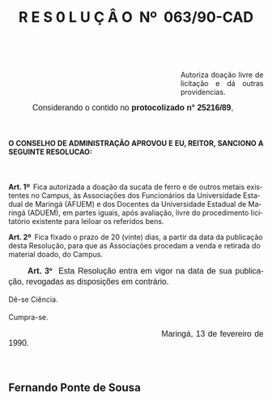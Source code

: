 <body lang=PT-BR style='tab-interval:35.45pt'>

<div class=Section1>

<h1><![if !supportEmptyParas]>&nbsp;<![endif]><o:p></o:p></h1>

<h1><![if !supportEmptyParas]>&nbsp;<![endif]><o:p></o:p></h1>

<h1 align=center style='margin-left:0cm;text-align:center'>R E S 0 L U Ç Â
O<span style="mso-spacerun: yes">  </span>Nº<span style="mso-spacerun: yes"> 
</span>063/90-CAD</h1>

<p class=MsoNormal align=center style='text-align:center'><span
style='font-size:12.0pt;mso-bidi-font-size:10.0pt;font-family:Arial'><![if !supportEmptyParas]>&nbsp;<![endif]><o:p></o:p></span></p>

<p class=MsoNormal align=center style='margin-top:14.4pt;text-align:center'><span
style='font-size:12.0pt;mso-bidi-font-size:10.0pt;font-family:Arial'><![if !supportEmptyParas]>&nbsp;<![endif]><o:p></o:p></span></p>

<p class=MsoBodyTextIndent style='margin-left:9.0cm;text-align:justify'>Autoriza
doação livre de licitação e dá outras providencias.</p>

<p class=MsoNormal style='text-align:justify;text-indent:35.45pt'><span
style='font-size:12.0pt;mso-bidi-font-size:10.0pt;font-family:Arial'>Considerando
o contido no <b>protocolizado n° 25216/89</b>,<o:p></o:p></span></p>

<p class=MsoNormal style='line-height:18.0pt'><span style='font-size:12.0pt;
mso-bidi-font-size:10.0pt;font-family:Arial'><![if !supportEmptyParas]>&nbsp;<![endif]><o:p></o:p></span></p>

<p class=MsoBodyTextIndent2 style='text-align:justify;tab-stops:35.45pt'><b>O
CONSELHO DE ADMINISTRAÇÃO APROVOU E EU, REITOR, SANCIONO A SEGUINTE RESOLUCAO:<o:p></o:p></b></p>

<p class=MsoNormal style='line-height:18.0pt'><span style='font-size:12.0pt;
mso-bidi-font-size:10.0pt;font-family:Arial'><![if !supportEmptyParas]>&nbsp;<![endif]><o:p></o:p></span></p>

<p class=MsoBodyTextIndent3><b>Art. 1º<span style="mso-spacerun: yes">  </span></b>Fica
autorizada a doação da sucata de ferro e de outros metais existentes no Campus,
às Associações dos Funcionários da Universidade Estadual de Maringá (AFUEM) e
dos Docentes da Universidade Estadual de Maringá (ADUEM), em partes iguais,
após avaliação, ­livre do procedimento licitatório existente para leiloar os
referidos bens.</p>

<p class=MsoBodyTextIndent3><b>­Art. 2º<span style="mso-spacerun: yes"> 
</span></b>Fica fixado o prazo de 20 (vinte) dias, a partir da data da
publicação desta Resolução, para que as Associações procedam a venda e retirada
do material doado, do Campus.</p>

<p class=MsoNormal style='text-align:justify;text-indent:1.0cm;line-height:
150%'><b><span style='font-size:12.0pt;mso-bidi-font-size:10.0pt;font-family:
Arial'>Art. 3º<span style="mso-spacerun: yes">  </span></span></b><span
style='font-size:12.0pt;mso-bidi-font-size:10.0pt;font-family:Arial'>Esta
Resolução entra em vigor na data de sua publicação, revogadas as disposições em
contrário.<o:p></o:p></span></p>

<p class=MsoBodyTextIndent2 style='line-height:150%;tab-stops:35.45pt'>Dê-se
Ciência.</p>

<p class=MsoBodyTextIndent2 style='line-height:150%;tab-stops:35.45pt'>Cumpra-se.</p>

<p class=MsoNormal style='margin-bottom:14.4pt;text-align:justify;text-indent:
8.0cm'><span style='font-size:12.0pt;mso-bidi-font-size:10.0pt;font-family:
Arial'>Maringá, 13 de fevereiro de 1990.<o:p></o:p></span></p>

<p class=MsoNormal style='margin-bottom:14.4pt;text-align:justify;text-indent:
8.0cm'><span style='font-size:12.0pt;mso-bidi-font-size:10.0pt;font-family:
Arial'><![if !supportEmptyParas]>&nbsp;<![endif]><o:p></o:p></span></p>

<h2>Fernando Ponte de Sousa</h2>

<p class=MsoNormal style='margin-bottom:14.4pt'><span style='font-size:12.0pt;
mso-bidi-font-size:10.0pt;font-family:Arial'><![if !supportEmptyParas]>&nbsp;<![endif]><o:p></o:p></span></p>

<p class=MsoNormal><span style='font-size:12.0pt;mso-bidi-font-size:10.0pt;
font-family:Arial'><![if !supportEmptyParas]>&nbsp;<![endif]><o:p></o:p></span></p>

</div>

</body>
